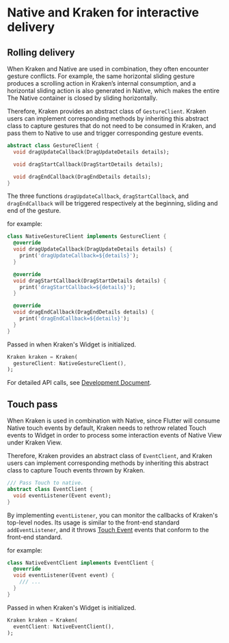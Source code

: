 # Native and Kraken for interactive delivery

## Rolling delivery

When Kraken and Native are used in combination, they often encounter gesture conflicts. For example, the same horizontal sliding gesture produces a scrolling action in Kraken’s internal consumption, and a horizontal sliding action is also generated in Native, which makes the entire The Native container is closed by sliding horizontally.

Therefore, Kraken provides an abstract class of `GestureClient`. Kraken users can implement corresponding methods by inheriting this abstract class to capture gestures that do not need to be consumed in Kraken, and pass them to Native to use and trigger corresponding gesture events.

```dart
abstract class GestureClient {
  void dragUpdateCallback(DragUpdateDetails details);

  void dragStartCallback(DragStartDetails details);

  void dragEndCallback(DragEndDetails details);
}
```

The three functions `dragUpdateCallback`, `dragStartCallback`, and `dragEndCallback` will be triggered respectively at the beginning, sliding and end of the gesture.

for example:

```dart
class NativeGestureClient implements GestureClient {
  @override
  void dragUpdateCallback(DragUpdateDetails details) {
    print('dragUpdateCallback=${details}');
  }

  @override
  void dragStartCallback(DragStartDetails details) {
    print('dragStartCallback=${details}');
  }

  @override
  void dragEndCallback(DragEndDetails details) {
    print('dragEndCallback=${details}');
  }
}
```

Passed in when Kraken's Widget is initialized.

```dart
Kraken kraken = Kraken(
  gestureClient: NativeGestureClient(),
);
```

For detailed API calls, see [Development Document](/guide/native/widget).

## Touch pass

When Kraken is used in combination with Native, since Flutter will consume Native touch events by default, Kraken needs to rethrow related Touch events to Widget in order to process some interaction events of Native View under Kraken View.

Therefore, Kraken provides an abstract class of `EventClient`, and Kraken users can implement corresponding methods by inheriting this abstract class to capture Touch events thrown by Kraken.

```dart
/// Pass Touch to native.
abstract class EventClient {
  void eventListener(Event event);
}
```

By implementing `eventListener`, you can monitor the callbacks of Kraken's top-level nodes. Its usage is similar to the front-end standard `addEventListener`, and it throws [Touch Event](https://developer.mozilla.org/zh-CN/docs/Web/API/TouchEvent) events that conform to the front-end standard.

for example:

```dart
class NativeEventClient implements EventClient {
  @override
  void eventListener(Event event) {
    /// ...
  }
}
```

Passed in when Kraken's Widget is initialized.

```dart
Kraken kraken = Kraken(
  eventClient: NativeEventClient(),
);
```
